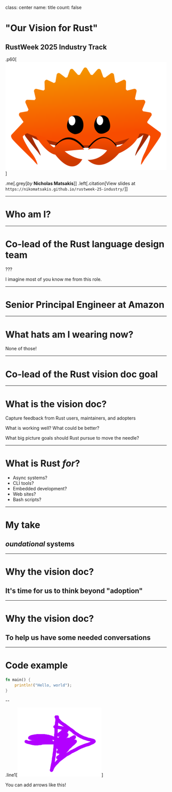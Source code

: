 class: center
name: title
count: false

# "Our Vision for Rust"

## RustWeek 2025 Industry Track

.p60[![Ferris](./images/ferris.svg)]

.me[.grey[*by* **Nicholas Matsakis**]]
.left[.citation[View slides at `https://nikomatsakis.github.io/rustweek-25-industry/`]]

---

# Who am I?

---

# Co-lead of the Rust language design team

???

I imagine most of you know me from this role.

---

# Senior Principal Engineer at Amazon

---

# What hats am I wearing now?

None of those!

---

# Co-lead of the Rust vision doc goal

---

# What is the vision doc?

Capture feedback from Rust users, maintainers, and adopters 

What is working well? What could be better?

What big picture goals should Rust pursue to move the needle?

---

# What is Rust *for*?

* Async systems?
* CLI tools?
* Embedded development?
* Web sites?
* Bash scripts?

---

# My take

## *oundational* systems

---

# Why the vision doc?

## It's time for us to think beyond "adoption"

---

# Why the vision doc?

## To help us have some needed conversations




---

# Code example

```rust
fn main() {
    println!("Hello, world");
}
```

--

.line1[![Arrow](./images/Arrow.png)]

You can add arrows like this!